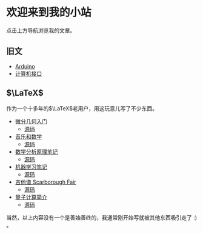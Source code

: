 # 欢迎来到我的小站

点击上方导航浏览我的文章。

## 旧文
* [Arduino](?article=arduino)
* [计算机接口](?article=interface)

## $\LaTeX$
作为一个十多年的$\LaTeX$老用户，用这玩意儿写了不少东西。

* [微分几何入门](download/微分几何入门.pdf)
    * [源码](https://github.com/yang-le/cloud-storage/tree/master/general-relativity)
* [音乐和数学](download/音乐和数学.pdf)
    * [源码](https://github.com/yang-le/cloud-storage/blob/master/music/music.tex)
* [数学分析原理笔记](download/数学分析原理笔记.pdf)
    * [源码](https://github.com/yang-le/cloud-storage/blob/master/math_note/rudin.tex)
* [机器学习笔记](download/机器学习笔记.pdf)
    * [源码](https://github.com/yang-le/cloud-storage/tree/master/machine-learning)
* [吉他谱 Scarborough Fair](download/Scarborough_Fair.pdf)
    * [源码](https://github.com/yang-le/cloud-storage/blob/master/music/Scarborough_Fair.tex)
* [量子计算简介](download/量子计算简介.pdf)
    * [源码](https://github.com/yang-le/cloud-storage/tree/master/quantum-computation)

当然，以上内容没有一个是善始善终的，我通常刚开始写就被其他东西吸引走了 :) 。
